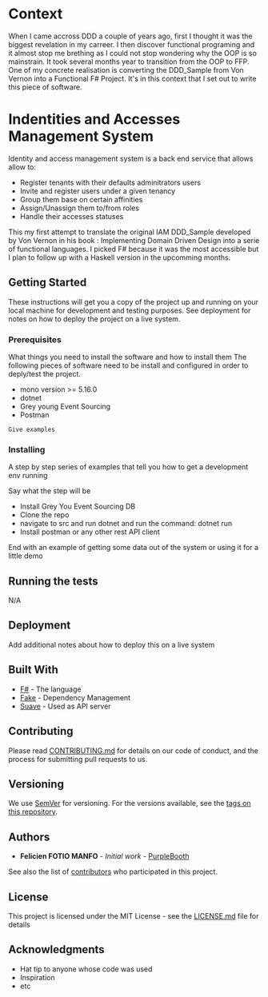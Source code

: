 # Context

When I came accross DDD a couple of years ago, first I thought it was the biggest revelation in my carreer. I then discover functional programing and it almost stop me brething as I could not stop wondering why the OOP is so mainstrain. It took several months year to transition from the OOP to FFP. One of my concrete realisation is converting the DDD_Sample from Von Vernon into a Functional F# Project. It's in this context that I set out to write this piece of software. 


# Indentities and Accesses Management System

Identity and access management system is a back end service that allows allow to:
* Register tenants with their defaults adminitrators users
* Invite and register users under a given tenancy
* Group them base on certain affinities
* Assign/Unassign them to/from roles
* Handle their accesses statuses 

This my first attempt to translate the original IAM DDD_Sample developed by Von Vernon in his book : Implementing Domain Driven Design into a serie of functional languages. I picked F# because it was the most accessible but I plan to follow up with a Haskell version in the upcomming months. 


## Getting Started

These instructions will get you a copy of the project up and running on your local machine for development and testing purposes. See deployment for notes on how to deploy the project on a live system.

### Prerequisites

What things you need to install the software and how to install them
The following pieces of software need to be install and configured in order to deply/test the project. 

* mono version >= 5.16.0
* dotnet
* Grey young Event Sourcing
* Postman 

```
Give examples
```

### Installing

A step by step series of examples that tell you how to get a development env running

Say what the step will be
* Install Grey You Event Sourcing DB
* Clone the repo
* navigate to src and run dotnet and run the command: dotnet run
* Install postman or any other rest API client


End with an example of getting some data out of the system or using it for a little demo

## Running the tests


N/A


## Deployment

Add additional notes about how to deploy this on a live system

## Built With

* [F#](https://fsharp.org) - The language
* [Fake](https://fake.build/) - Dependency Management
* [Suave](https://suave.io/) - Used as API server

## Contributing

Please read [CONTRIBUTING.md](https://gist.github.com/PurpleBooth/b24679402957c63ec426) for details on our code of conduct, and the process for submitting pull requests to us.

## Versioning

We use [SemVer](http://semver.org/) for versioning. For the versions available, see the [tags on this repository](https://github.com/your/project/tags). 

## Authors

* **Felicien FOTIO MANFO** - *Initial work* - [PurpleBooth](https://github.com/PurpleBooth)

See also the list of [contributors](https://github.com/your/project/contributors) who participated in this project.

## License

This project is licensed under the MIT License - see the [LICENSE.md](LICENSE.md) file for details

## Acknowledgments

* Hat tip to anyone whose code was used
* Inspiration
* etc
